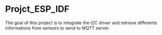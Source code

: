 # Projct_ESP_IDF
The goal of this project is to integrate the I2C driver and retrieve differents informations from sensors to send to MQTT server.
